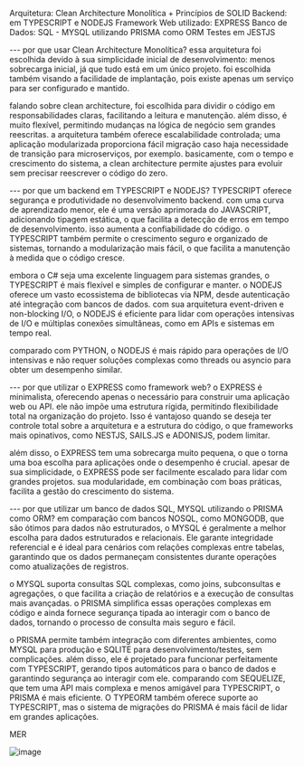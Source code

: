 Arquitetura: Clean Architecture Monolítica + Princípios de SOLID
Backend: em TYPESCRIPT e NODEJS
Framework Web utilizado: EXPRESS
Banco de Dados: SQL - MYSQL utilizando PRISMA como ORM
Testes em JESTJS

--- por que usar Clean Architecture Monolítica?
essa arquitetura foi escolhida devido à sua simplicidade inicial de desenvolvimento: menos sobrecarga inicial, já que tudo está em um único projeto. foi escolhida também visando a facilidade de implantação, pois existe apenas um serviço para ser configurado e mantido.

falando sobre clean architecture, foi escolhida para dividir o código em responsabilidades claras, facilitando a leitura e manutenção. além disso, é muito flexível, permitindo mudanças na lógica de negócio sem grandes reescritas. a arquitetura também oferece escalabilidade controlada; uma aplicação modularizada proporciona fácil migração caso haja necessidade de transição para microserviços, por exemplo. basicamente, com o tempo e crescimento do sistema, a clean architecture permite ajustes para evoluir sem precisar reescrever o código do zero.

--- por que um backend em TYPESCRIPT e NODEJS?
TYPESCRIPT oferece segurança e produtividade no desenvolvimento backend. com uma curva de aprendizado menor, ele é uma versão aprimorada do JAVASCRIPT, adicionando tipagem estática, o que facilita a detecção de erros em tempo de desenvolvimento. isso aumenta a confiabilidade do código. o TYPESCRIPT também permite o crescimento seguro e organizado de sistemas, tornando a modularização mais fácil, o que facilita a manutenção à medida que o código cresce.

embora o C# seja uma excelente linguagem para sistemas grandes, o TYPESCRIPT é mais flexível e simples de configurar e manter. o NODEJS oferece um vasto ecossistema de bibliotecas via NPM, desde autenticação até integração com bancos de dados. com sua arquitetura event-driven e non-blocking I/O, o NODEJS é eficiente para lidar com operações intensivas de I/O e múltiplas conexões simultâneas, como em APIs e sistemas em tempo real.

comparado com PYTHON, o NODEJS é mais rápido para operações de I/O intensivas e não requer soluções complexas como threads ou asyncio para obter um desempenho similar.

--- por que utilizar o EXPRESS como framework web?
o EXPRESS é minimalista, oferecendo apenas o necessário para construir uma aplicação web ou API. ele não impõe uma estrutura rígida, permitindo flexibilidade total na organização do projeto. Isso é vantajoso quando se deseja ter controle total sobre a arquitetura e a estrutura do código, o que frameworks mais opinativos, como NESTJS, SAILS.JS e ADONISJS, podem limitar.

além disso, o EXPRESS tem uma sobrecarga muito pequena, o que o torna uma boa escolha para aplicações onde o desempenho é crucial. apesar de sua simplicidade, o EXPRESS pode ser facilmente escalado para lidar com grandes projetos. sua modularidade, em combinação com boas práticas, facilita a gestão do crescimento do sistema.

--- por que utilizar um banco de dados SQL, MYSQL utilizando o PRISMA como ORM?
em comparação com bancos NOSQL, como MONGODB, que são ótimos para dados não estruturados, o MYSQL é geralmente a melhor escolha para dados estruturados e relacionais. Ele garante integridade referencial e é ideal para cenários com relações complexas entre tabelas, garantindo que os dados permaneçam consistentes durante operações como atualizações de registros.

o MYSQL suporta consultas SQL complexas, como joins, subconsultas e agregações, o que facilita a criação de relatórios e a execução de consultas mais avançadas. o PRISMA simplifica essas operações complexas em código e ainda fornece segurança tipada ao interagir com o banco de dados, tornando o processo de consulta mais seguro e fácil.

o PRISMA permite também integração com diferentes ambientes, como MYSQL para produção e SQLITE para desenvolvimento/testes, sem complicações. além disso, ele é projetado para funcionar perfeitamente com TYPESCRIPT, gerando tipos automáticos para o banco de dados e garantindo segurança ao interagir com ele. comparando com SEQUELIZE, que tem uma API mais complexa e menos amigável para TYPESCRIPT, o PRISMA é mais eficiente. O TYPEORM também oferece suporte ao TYPESCRIPT, mas o sistema de migrações do PRISMA é mais fácil de lidar em grandes aplicações.

MER

![image](https://github.com/user-attachments/assets/5d5e2598-4ec9-4f56-8f9d-95a384498180)

